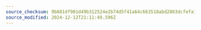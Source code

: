 ```yaml
---
source_checksum: 9b881df901d49b312524e2b74d5f41a64c663518abd2803dcfefa15351a9aa0c
source_modified: 2024-12-12T21:11:49.596Z
---
```


